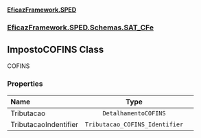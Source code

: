 #### [EficazFramework.SPED](EficazFrameworkSPED.md 'EficazFramework SPED')
### [EficazFramework.SPED.Schemas.SAT_CFe](EficazFramework.SPED.Schemas.SAT_CFe.md 'EficazFramework.SPED.Schemas.SAT_CFe')

## ImpostoCOFINS Class

COFINS
### Properties

| Name | Type | |
| :--- | :---: | :--- |
| Tributacao | `DetalhamentoCOFINS` |  |
| TributacaoIndentifier | `Tributacao_COFINS_Identifier` |  |
